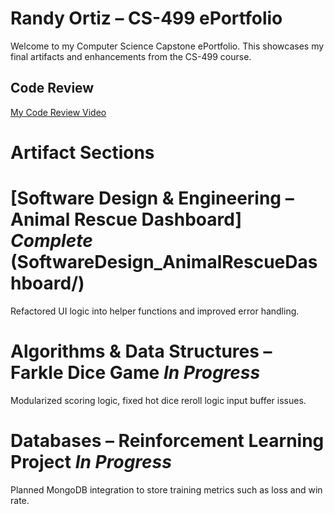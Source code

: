 # Randy Ortiz – CS-499 ePortfolio

Welcome to my Computer Science Capstone ePortfolio. This showcases my final artifacts and enhancements from the CS-499 course.

## Code Review

[My Code Review Video](https://drive.google.com/file/d/1ukBOgfpPEcaF-qPUiikywnUlCqqw6436/view?usp=drive_link)

# Artifact Sections

# [Software Design & Engineering – Animal Rescue Dashboard] *Complete* (SoftwareDesign_AnimalRescueDashboard/)
Refactored UI logic into helper functions and improved error handling.

# Algorithms & Data Structures – Farkle Dice Game *In Progress*
Modularized scoring logic, fixed hot dice reroll logic input buffer issues.

# Databases – Reinforcement Learning Project *In Progress*
Planned MongoDB integration to store training metrics such as loss and win rate.
